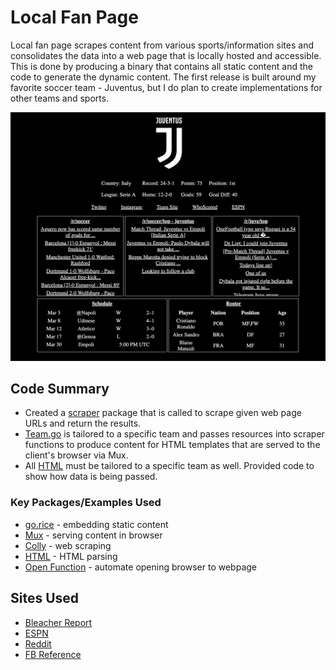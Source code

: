 # Local Fan Page
Local fan page scrapes content from various sports/information sites and consolidates the data into a web page that is locally hosted and accessible. This is done by producing a binary that contains all static content and the code to generate the dynamic content.  The first release is built around my favorite soccer team - Juventus, but I do plan to create implementations for other teams and sports.

![Juventus Fan Page](https://github.com/dwright20/local-fan-page/blob/master/Examples/juve-fan-page.png)

## Code Summary
- Created a [scraper](https://github.com/dwright20/local-fan-page/blob/master/Go/scraper.go) package that is called to scrape given web page URLs and return the results. 
- [Team.go](https://github.com/dwright20/local-fan-page/blob/master/Go/) is tailored to a specific team and passes resources into scraper functions to produce content for HTML templates that are served to the client's browser via Mux.
- All [HTML](https://github.com/dwright20/local-fan-page/blob/master/HTML) must be tailored to a specific team as well.  Provided code to show how data is being passed. 
### Key Packages/Examples Used
- [go.rice](https://github.com/GeertJohan/go.rice) - embedding static content
- [Mux](https://github.com/gorilla/mux) - serving content in browser
- [Colly](https://github.com/gocolly/colly) - web scraping
- [HTML](https://godoc.org/golang.org/x/net/html) - HTML parsing
- [Open Function](https://stackoverflow.com/questions/39320371/how-start-web-server-to-open-page-in-browser-in-golang) - automate opening browser to webpage
## Sites Used
- [Bleacher Report](https://bleacherreport.com/)
- [ESPN](http://www.espn.com/)
- [Reddit](https://www.reddit.com/)
- [FB Reference](https://fbref.com/)
